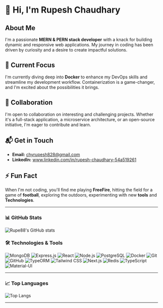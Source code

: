 # 👋 Hi, I'm Rupesh Chaudhary

## About Me
I'm a passionate **MERN & PERN stack developer** with a knack for building dynamic and responsive web applications. My journey in coding has been driven by curiosity and a desire to create impactful solutions.

## 🌱 Current Focus
I'm currently diving deep into **Docker** to enhance my DevOps skills and streamline my development workflow. Containerization is a game-changer, and I'm excited about the possibilities it brings.

## 💼 Collaboration
I'm open to collaboration on interesting and challenging projects. Whether it's a full-stack application, a microservice architecture, or an open-source initiative, I'm eager to contribute and learn.

## 📬 Get in Touch
- **Email:** chyrupesh828@gmail.com
- **LinkedIn:** www.linkedin.com/in/rupesh-chaudhary-54a519261


## ⚡ Fun Fact
When I'm not coding, you'll find me playing **FreeFire**, hitting the field for a game of **football**, exploring the outdoors, experimenting with new **tools** and **Technologies**.

---

### 📊 GitHub Stats
![Rupe88's GitHub stats](https://github-readme-stats.vercel.app/api?username=Rupe88&show_icons=true&theme=radical)

### 🛠️ Technologies & Tools
![MongoDB](https://img.shields.io/badge/-MongoDB-4ea94b?style=flat&logo=mongodb&logoColor=white)
![Express.js](https://img.shields.io/badge/-Express.js-787878?style=flat&logo=express&logoColor=white)
![React](https://img.shields.io/badge/-React-61DAFB?style=flat&logo=react&logoColor=white)
![Node.js](https://img.shields.io/badge/-Node.js-339933?style=flat&logo=node.js&logoColor=white)
![PostgreSQL](https://img.shields.io/badge/-PostgreSQL-336791?style=flat&logo=postgresql&logoColor=white)
![Docker](https://img.shields.io/badge/-Docker-2496ED?style=flat&logo=docker&logoColor=white)
![Git](https://img.shields.io/badge/-Git-F05032?style=flat&logo=git&logoColor=white)
![GitHub](https://img.shields.io/badge/-GitHub-181717?style=flat&logo=github&logoColor=white)
![TypeORM](https://img.shields.io/badge/-TypeORM-FF5733?style=flat&logo=typeorm&logoColor=white)
![Tailwind CSS](https://img.shields.io/badge/-Tailwind%20CSS-38B2AC?style=flat&logo=tailwind-css&logoColor=white)
![Next.js](https://img.shields.io/badge/-Next.js-000000?style=flat&logo=next.js&logoColor=white)
![Redis](https://img.shields.io/badge/-Redis-DC382D?style=flat&logo=redis&logoColor=white)
![TypeScript](https://img.shields.io/badge/-TypeScript-3178C6?style=flat&logo=typescript&logoColor=white)
![Material-UI](https://img.shields.io/badge/-Material--UI-0081CB?style=flat&logo=material-ui&logoColor=white)

---

### 📈 Top Languages
![Top Langs](https://github-readme-stats.vercel.app/api/top-langs/?username=Rupe88&layout=compact&theme=radical&langs_count=10&hide=html,css)

---

<!---
Rupe88/Rupe88 is a ✨ special ✨ repository because its `README.md` (this file) appears on your GitHub profile.
You can click the Preview link to take a look at your changes.

